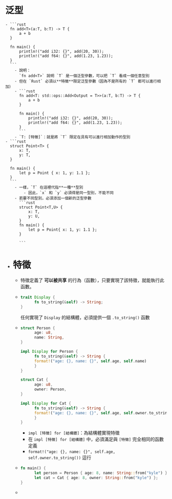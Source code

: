 # 泛型
	- ```rust
	  fn add<T>(a:T, b:T) -> T {
	      a + b
	  }
	  
	  fn main() {
	      println!("add i32: {}", add(20, 30));
	      println!("add f64: {}", add(1.23, 1.23));
	  }
	  ```
		- 說明：
		  `fn add<T>` 說明 `T` 是一個泛型參數，可以把 `T` 看成一個任意型別
		- 但在 `Rust` 必須以**特徵**限定泛型參數（因為不是所有的 `T` 都可以進行相加）
		- ```rust
		  fn add<T: std::ops::Add<Output = T>>(a:T, b:T) -> T {
		      a + b
		  }
		  
		  fn main() {
		      println!("add i32: {}", add(20, 30));
		      println!("add f64: {}", add(1.23, 1.23));
		  }
		  ```
		- `T: [特徵]`：就是將 `T` 限定在具有可以進行相加動作的型別
	- ```rust
	  struct Point<T> {
	      x: T,
	      y: T,
	  }
	  
	  fn main() {
	      let p = Point { x: 1, y: 1.1 };
	  }
	  ```
		- 一樣，`T` 在這裡代指**一種**型別
			- 因此，`x` 和 `y` 必須得是同一型別，不能不同
		- 若要不同型別，必須添加一個新的泛型參數
		  ```rust
		  struct Point<T,U> {
		      x: T,
		      y: U,
		  }
		  fn main() {
		      let p = Point{ x: 1, y: 1.1 };
		  }
		  
		  ```
- # 特徵
	- 特徵定義了 **可以被共享** 的行為（函數），只要實現了該特徵，就能執行此函數。
	- ```rust
	  trait Display {
	    	fn to_string(&self) -> String;
	  }
	  ```
	  任何實現了 `Display` 的結構體，必須提供一個 `.to_string()` 函數
	- ```rust
	  struct Person {
	    	age: u8,
	    	name: String,
	  }
	  
	  impl Display for Person {
	    	fn to_string(&self) -> String {
	      	format!("age: {}, name: {}", self.age, self.name)  
	    	}
	  }
	  
	  struct Cat {
	    	age: u8,
	    	owner: Person,
	  }
	  
	  impl Display for Cat {
	    	fn to_string(&self) -> String {
	      	format!("age: {}, name: {}", self.age, self.owner.to_string())
	    	}
	  }
	  
	  ```
		- `impl [特徵] for [結構體]`：為結構體實現特徵
		- 在 `impl [特徵] for [結構體]` 中，必須滿足與 `[特徵]` 完全相同的函數定義
		- `format!("age: {}, name: {}", self.age, self.owner.to_string())` 這行
	- ```rust
	  fn main() {
	    	let person = Person { age: 8, name: String::from("kyle") };
	    	let cat = Cat { age: 8, owner: String::from("kyle") };
	  }
	  ```
	-